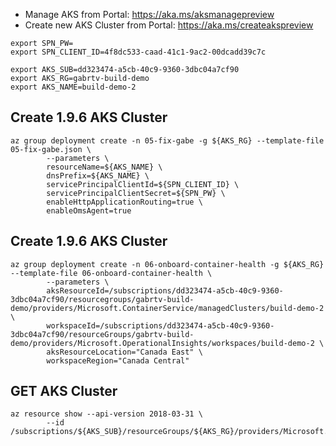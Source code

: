 
* Manage AKS from Portal: https://aka.ms/aksmanagepreview
* Create new AKS Cluster from Portal: https://aka.ms/createakspreview


```
export SPN_PW=
export SPN_CLIENT_ID=4f8dc533-caad-41c1-9ac2-00dcadd39c7c

export AKS_SUB=dd323474-a5cb-40c9-9360-3dbc04a7cf90
export AKS_RG=gabrtv-build-demo
export AKS_NAME=build-demo-2
```

## Create 1.9.6 AKS Cluster

```
az group deployment create -n 05-fix-gabe -g ${AKS_RG} --template-file 05-fix-gabe.json \
        --parameters \
        resourceName=${AKS_NAME} \
        dnsPrefix=${AKS_NAME} \
        servicePrincipalClientId=${SPN_CLIENT_ID} \
        servicePrincipalClientSecret=${SPN_PW} \
        enableHttpApplicationRouting=true \
        enableOmsAgent=true
```

## Create 1.9.6 AKS Cluster

```
az group deployment create -n 06-onboard-container-health -g ${AKS_RG} --template-file 06-onboard-container-health \
        --parameters \
        aksResourceId=/subscriptions/dd323474-a5cb-40c9-9360-3dbc04a7cf90/resourcegroups/gabrtv-build-demo/providers/Microsoft.ContainerService/managedClusters/build-demo-2 \
        workspaceId=/subscriptions/dd323474-a5cb-40c9-9360-3dbc04a7cf90/resourceGroups/gabrtv-build-demo/providers/Microsoft.OperationalInsights/workspaces/build-demo-2 \
        aksResourceLocation="Canada East" \
        workspaceRegion="Canada Central"
```

## GET AKS Cluster

```
az resource show --api-version 2018-03-31 \
        --id /subscriptions/${AKS_SUB}/resourceGroups/${AKS_RG}/providers/Microsoft.ContainerService/managedClusters/${AKS_NAME}
```
